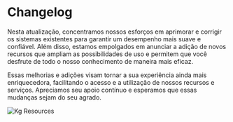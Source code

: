 # Changelog

Nesta atualização, concentramos nossos esforços em aprimorar e corrigir os sistemas existentes para garantir um desempenho mais suave e confiável. Além disso, estamos empolgados em anunciar a adição de novos recursos que ampliam as possibilidades de uso e permitem que você desfrute de todo o nosso conhecimento de maneira mais eficaz.

Essas melhorias e adições visam tornar a sua experiência ainda mais enriquecedora, facilitando o acesso e a utilização de nossos recursos e serviços. Apreciamos seu apoio contínuo e esperamos que essas mudanças sejam do seu agrado.

![Kg Resources](https://cdn.discordapp.com/attachments/1115308598197747782/1115308761393926295/KG-RESOURCES-LADO-NEW.png?ex=655247ba&is=653fd2ba&hm=8adb7d843d70a33a56f0eaf6d4bcb46c3581cbf795413437252d188e61399a5d& "Kg Resources")